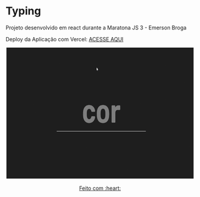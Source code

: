 # Typing
Projeto desenvolvido em react durante a Maratona JS 3 - Emerson Broga 

Deploy da Aplicação com Vercel:
<a href="https://typing-diegolramos.vercel.app/" target="__blank">ACESSE AQUI </p>


<p align="center">
  <img src="typing.gif" alt="" width="500px" height="350px">
</p>


<p align="center">
  Feito com :heart:
</p>
